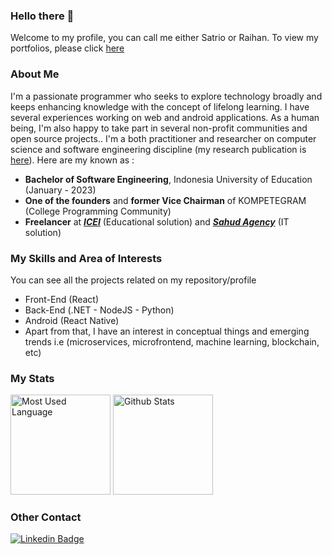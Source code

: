 ### Hello there 👋
Welcome to my profile, you can call me either Satrio or Raihan. To view my portfolios, please click [here](https://bit.ly/raihan-satrio-portfolios)

### About Me
I'm a passionate programmer who seeks to explore technology broadly and keeps enhancing knowledge with the concept of lifelong learning. I have several experiences working on web and android applications. As a human being, I'm also happy to take part in several non-profit communities and open source projects.. I'm a both practitioner and researcher on computer science and software engineering discipline (my research publication is [here](https://scholar.google.com/citations?hl=id&user=mASXQXcAAAAJ)). Here are my known as :
- **Bachelor of Software Engineering**, Indonesia University of Education (January - 2023)
- **One of the founders** and **former Vice Chairman** of KOMPETEGRAM (College Programming Community)
- **Freelancer** at [***ICEI***](https://creativedu-icei.com/) (Educational solution) and [***Sahud Agency***](https://github.com/Sahud-Agency) (IT solution)

### My Skills and Area of Interests
You can see all the projects related on my repository/profile
- Front-End (React)
- Back-End (.NET - NodeJS - Python)
- Android (React Native)
- Apart from that, I have an interest in conceptual things and emerging trends i.e (microservices, microfrontend, machine learning, blockchain, etc)

### My Stats
<p>
  <img src="https://github-readme-stats-sigma-five.vercel.app/api/top-langs/?username=satrio-pamungkas&layout=compact&hide_border=true&theme=dracula" alt="Most Used Language" height="160"/>
  <img src="https://github-readme-stats-sigma-five.vercel.app/api?username=satrio-pamungkas&show_icons=true&hide_border=true&theme=dracula" alt="Github Stats" height=160"/>
</p>

### Other Contact
[![Linkedin Badge](https://img.shields.io/badge/-LinkedIn-0e76a8?style=flat-square&logo=Linkedin&logoColor=white)](https://id.linkedin.com/in/muhammad-raihan-satrio-putra-pamungkas-95bb26220)



